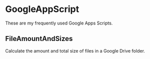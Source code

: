 # GoogleAppScript
These are my frequently used Google Apps Scripts.

## FileAmountAndSizes
Calculate the amount and total size of files in a Google Drive folder.

